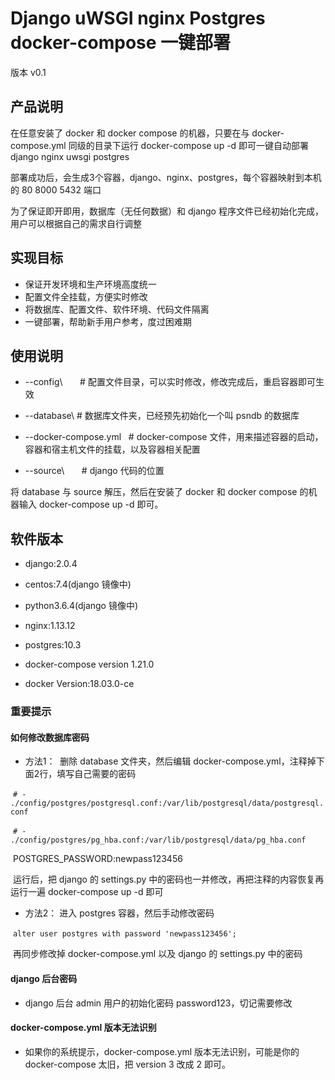 # Django uWSGI nginx Postgres docker-compose 一键部署

版本 v0.1


## 产品说明

在任意安装了 docker 和 docker compose 的机器，只要在与
docker-compose.yml 同级的目录下运行 docker-compose up -d
即可一键自动部署 django nginx uwsgi postgres

部署成功后，会生成3个容器，django、nginx、postgres，每个容器映射到本机的 80 8000 5432 端口

为了保证即开即用，数据库（无任何数据）和 django 程序文件已经初始化完成，用户可以根据自己的需求自行调整



## 实现目标

- 保证开发环境和生产环境高度统一
- 配置文件全挂载，方便实时修改
- 将数据库、配置文件、软件环境、代码文件隔离
- 一键部署，帮助新手用户参考，度过困难期



## 使用说明

- --config\       # 配置文件目录，可以实时修改，修改完成后，重启容器即可生效

- --database\     # 数据库文件夹，已经预先初始化一个叫 psndb 的数据库

- --docker-compose.yml    # docker-compose 文件，用来描述容器的启动，容器和宿主机文件的挂载，以及容器相关配置

- --source\       # django 代码的位置

将 database 与 source 解压，然后在安装了 docker 和 docker compose 的机器输入 docker-compose up -d 即可。



## 软件版本

- django:2.0.4

- centos:7.4(django 镜像中)

- python3.6.4(django 镜像中)

- nginx:1.13.12

- postgres:10.3

- docker-compose version 1.21.0

- docker Version:18.03.0-ce



### 重要提示

#### 如何修改数据库密码
- 方法1：
  删除 database 文件夹，然后编辑 docker-compose.yml，注释掉下面2行，填写自己需要的密码
  
  `# - ./config/postgres/postgresql.conf:/var/lib/postgresql/data/postgresql.conf`
  
  `# - ./config/postgres/pg_hba.conf:/var/lib/postgresql/data/pg_hba.conf`
  
  POSTGRES_PASSWORD:newpass123456
  
  运行后，把 django 的 settings.py 中的密码也一并修改，再把注释的内容恢复再运行一遍 docker-compose up -d 即可

- 方法2：
  进入 postgres 容器，然后手动修改密码
  
  `alter user postgres with password 'newpass123456';`
  
  再同步修改掉 docker-compose.yml 以及 django 的 settings.py 中的密码
  

#### django 后台密码
- django 后台 admin 用户的初始化密码 password123，切记需要修改

#### docker-compose.yml 版本无法识别
- 如果你的系统提示，docker-compose.yml 版本无法识别，可能是你的 docker-compose 太旧，把 version 3 改成 2 即可。





